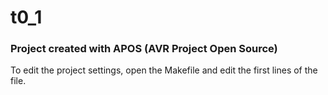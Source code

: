 
# t0_1 

### Project created with APOS (AVR Project Open Source)

To edit the project settings, open the Makefile and edit the first lines of the file.

